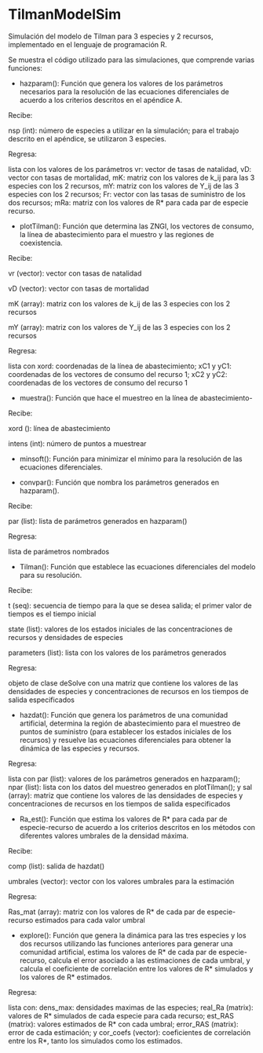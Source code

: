 # TilmanModelSim
Simulación del modelo de Tilman para 3 especies y 2 recursos, implementado en el lenguaje de programación R.

Se muestra el código utilizado para las simulaciones, que comprende varias funciones:


- hazparam(): Función que genera los valores de los parámetros necesarios para la resolución de las ecuaciones diferenciales de acuerdo a los criterios descritos en el apéndice A.
      
Recibe: 

nsp (int): número de especies a utilizar en la simulación; para el trabajo descrito en el apéndice, se utilizaron 3 especies.
      
Regresa:

lista con los valores de los parámetros vr: vector de tasas de natalidad, vD: vector con tasas de mortalidad, mK: matriz con los valores de k_ij para  las 3 especies con los 2 recursos, mY: matriz con los valores de Y_ij de las 3 especies con los 2 recursos; Fr: vector con las tasas de suministro de              los dos recursos; mRa: matriz con los valores de R* para cada par de especie recurso.
 
 
- plotTilman(): Función que determina las ZNGI, los vectores de consumo, la línea de abastecimiento para el muestro y las regiones de coexistencia.
       
Recibe:
           
vr (vector): vector con tasas de natalidad

vD (vector): vector con tasas de mortalidad

mK (array): matriz con los valores de k_ij de las 3 especies con los 2 recursos

mY (array): matriz con los valores de Y_ij de las 3 especies con los 2 recursos
       
       
Regresa:
           
lista con xord: coordenadas de la línea de abastecimiento; xC1 y yC1: coordenadas de los vectores de consumo del recurso 1; xC2 y yC2: coordenadas de                los vectores de consumo del recurso 1
 
 
- muestra(): Función que hace el muestreo en la línea de abastecimiento-
        
Recibe:
           
xord (): línea de abastecimiento
           
intens (int): número de puntos a muestrear
           
           
      
- minsoft(): Función para minimizar el mínimo para la resolución de las ecuaciones diferenciales.



- convpar(): Función que nombra los parámetros generados en hazparam().
        
Recibe:
           
par (list): lista de parámetros generados en hazparam()
        
Regresa:
           
lista de parámetros nombrados
           
           
- Tilman(): Función que establece las ecuaciones diferenciales del modelo para su resolución.
         
Recibe:
           
t (seq): secuencia de tiempo para la que se desea salida; el primer valor de tiempos es el tiempo inicial
           
state (list): valores de los estados iniciales de las concentraciones de recursos y densidades de especies
           
parameters (list): lista con los valores de los parámetros generados
         
Regresa:
         
objeto de clase deSolve con una matriz que contiene los valores de las densidades de especies y concentraciones de recursos en los tiempos de salida especificados
             

- hazdat(): Función que genera los parámetros de una comunidad artificial, determina la región de abastecimiento para el muestreo de puntos de suministro (para    establecer los estados iniciales de los recursos) y resuelve las ecuaciones diferenciales para obtener la dinámica de las especies y recursos.
          
          
Regresa:
          
lista con par (list): valores de los parámetros generados en hazparam(); npar (list): lista con los datos del muestreo generados en plotTilman(); y sal (array): matriz que contiene los valores de las densidades de especies y concentraciones de recursos en los tiempos de salida especificados
           
           
- Ra_est(): Función que estima los valores de R* para cada par de especie-recurso de acuerdo a los criterios descritos en los métodos con diferentes valores     umbrales de la densidad máxima.
           
           
Recibe: 
           
comp (list): salida de hazdat()
            
umbrales (vector): vector con los valores umbrales para la estimación
           
           
Regresa:
           
Ras_mat (array): matriz con los valores de R* de cada par de especie-recurso estimados para cada valor umbral
             
       
- explore(): Función que genera la dinámica para las tres especies y los dos recursos utilizando las funciones anteriores para generar una comunidad artificial,    estima los valores de R* de cada par de especie-recurso, calcula el error asociado a las estimaciones de cada umbral, y calcula el coeficiente de correlación entre los valores de R* simulados y los valores de R* estimados.  
            
            
Regresa:
            
lista con: dens_max: densidades maximas de las especies; real_Ra (matrix): valores de R* simulados de cada especie para cada recurso; est_RAS (matrix): valores estimados de R* con cada umbral; error_RAS (matrix): error de cada estimación; y cor_coefs (vector): coeficientes de correlación entre los R*, tanto los simulados como los estimados.
              
              
          
